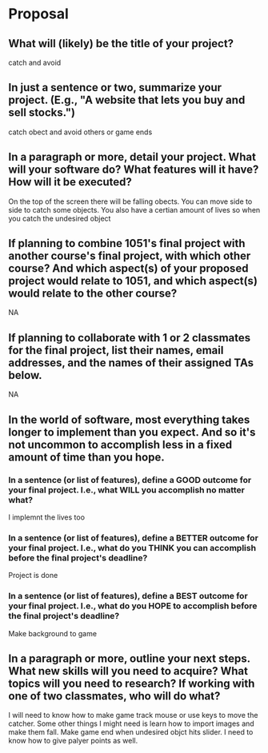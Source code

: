 # Proposal

## What will (likely) be the title of your project?

catch and avoid

## In just a sentence or two, summarize your project. (E.g., "A website that lets you buy and sell stocks.")

catch obect and avoid others or game ends

## In a paragraph or more, detail your project. What will your software do? What features will it have? How will it be executed?

On the top of the screen there will be falling obects. You can move side to side to
catch some objects. You also have a certian amount of lives so when you catch
the undesired object

## If planning to combine 1051's final project with another course's final project, with which other course? And which aspect(s) of your proposed project would relate to 1051, and which aspect(s) would relate to the other course?

NA
## If planning to collaborate with 1 or 2 classmates for the final project, list their names, email addresses, and the names of their assigned TAs below.

NA
## In the world of software, most everything takes longer to implement than you expect. And so it's not uncommon to accomplish less in a fixed amount of time than you hope.

### In a sentence (or list of features), define a GOOD outcome for your final project. I.e., what WILL you accomplish no matter what?

I implemnt the lives too

### In a sentence (or list of features), define a BETTER outcome for your final project. I.e., what do you THINK you can accomplish before the final project's deadline?

Project is done

### In a sentence (or list of features), define a BEST outcome for your final project. I.e., what do you HOPE to accomplish before the final project's deadline?

Make background to game

## In a paragraph or more, outline your next steps. What new skills will you need to acquire? What topics will you need to research? If working with one of two classmates, who will do what?
I will need to know how to make game track mouse or use keys to move the catcher.
Some other things I might need is learn how to import images and make them fall.
Make game end when undesired objct hits slider. I need to know how to give palyer points as well.

